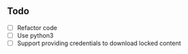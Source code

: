 ## Todo

- [ ] Refactor code
- [ ] Use python3
- [ ] Support providing credentials to download locked content
